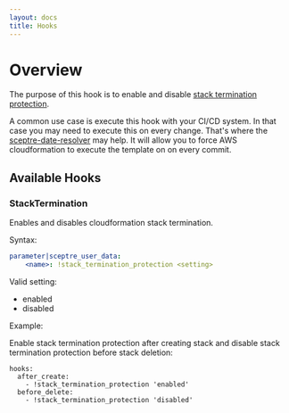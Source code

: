 ```yaml
---
layout: docs
title: Hooks
---
```


# Overview

The purpose of this hook is to enable and disable
[stack termination protection](https://docs.aws.amazon.com/AWSCloudFormation/latest/UserGuide/using-cfn-protect-stacks.html).

A common use case is execute this hook with your CI/CD
system. In that case you may need to execute this on every
change.  That's where the
[sceptre-date-resolver](https://github.com/zaro0508/sceptre-date-resolver)
may help. It will allow you to force AWS cloudformation to execute the
template on on every commit.


## Available Hooks

### StackTermination

Enables and disables cloudformation stack termination.

Syntax:

```yaml
parameter|sceptre_user_data:
    <name>: !stack_termination_protection <setting>
```
Valid setting:
* enabled
* disabled


Example:

Enable stack termination protection after creating stack
and disable stack termination protection before stack deletion:
```
hooks:
  after_create:
    - !stack_termination_protection 'enabled'
  before_delete:
    - !stack_termination_protection 'disabled'
```
